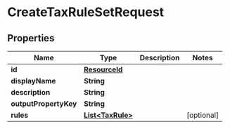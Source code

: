 

# CreateTaxRuleSetRequest


## Properties

Name | Type | Description | Notes
------------ | ------------- | ------------- | -------------
**id** | [**ResourceId**](ResourceId.md) |  | 
**displayName** | **String** |  | 
**description** | **String** |  | 
**outputPropertyKey** | **String** |  | 
**rules** | [**List&lt;TaxRule&gt;**](TaxRule.md) |  |  [optional]



